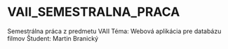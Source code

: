 # VAII_SEMESTRALNA_PRACA
Semestrálna práca z predmetu VAII
Téma: Webová aplikácia pre databázu filmov
Študent: Martin Branický
